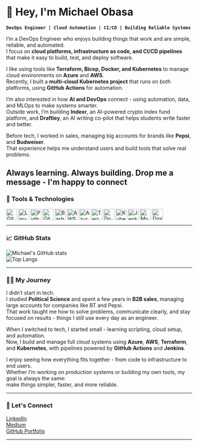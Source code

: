 # 👋 Hey, I'm Michael Obasa  

**`DevOps Engineer | Cloud Automation | CI/CD | Building Reliable Systems`**

I’m a DevOps Engineer who enjoys building things that work and are simple, reliable, and automated.  
I focus on **cloud platforms, infrastructure as code, and CI/CD pipelines** that make it easy to build, test, and deploy software.  

I like using tools like **Terraform, Bicep, Docker, and Kubernetes** to manage cloud environments on **Azure** and **AWS**.  
Recently, I built a **multi-cloud Kubernetes project** that runs on both platforms, using **GitHub Actions** for automation.  

I’m also interested in how **AI and DevOps** connect - using automation, data, and MLOps to make systems smarter.  
Outside work, I’m building **Indexr**, an AI-powered crypto index fund platform, and **Draftley**, an AI writing co-pilot that helps students write faster and better.  

Before tech, I worked in sales, managing big accounts for brands like **Pepsi**, and **Budweiser**.  
That experience helps me understand users and build tools that solve real problems.  

Always learning. Always building. 
Drop me a message - I'm happy to connect
---

### 🧰 Tools & Technologies

<img align="left" alt="Git" width="30px" src="https://cdn.jsdelivr.net/gh/devicons/devicon/icons/git/git-original.svg" />
<img align="left" alt="Linux" width="30px" src="https://cdn.jsdelivr.net/gh/devicons/devicon/icons/linux/linux-original.svg" />
<img align="left" alt="Python" width="30px" src="https://cdn.jsdelivr.net/gh/devicons/devicon/icons/python/python-plain.svg" />
<img align="left" alt="GitHub" width="30px" src="https://cdn.jsdelivr.net/gh/devicons/devicon/icons/github/github-original.svg" />
<img align="left" alt="Bash" width="30px" src="https://cdn.jsdelivr.net/gh/devicons/devicon/icons/bash/bash-original.svg" />
<img align="left" alt="AWS" width="30px" src="https://cdn.jsdelivr.net/gh/devicons/devicon/icons/amazonwebservices/amazonwebservices-original.svg" />
<img align="left" alt="Azure" width="30px" src="https://cdn.jsdelivr.net/gh/devicons/devicon/icons/azure/azure-original.svg" />
<img align="left" alt="Terraform" width="30px" src="https://cdn.jsdelivr.net/gh/devicons/devicon/icons/terraform/terraform-original.svg" />
<img align="left" alt="Docker" width="30px" src="https://cdn.jsdelivr.net/gh/devicons/devicon/icons/docker/docker-original-wordmark.svg" />
<img align="left" alt="Kubernetes" width="30px" src="https://cdn.jsdelivr.net/gh/devicons/devicon/icons/kubernetes/kubernetes-plain-wordmark.svg" />
<img align="left" alt="Jenkins" width="30px" src="https://cdn.jsdelivr.net/gh/devicons/devicon/icons/jenkins/jenkins-original.svg" />
<img align="left" alt="MySQL" width="30px" src="https://cdn.jsdelivr.net/gh/devicons/devicon/icons/mysql/mysql-original-wordmark.svg" />
<img align="left" alt="DigitalOcean" width="30px" src="https://cdn.jsdelivr.net/gh/devicons/devicon/icons/digitalocean/digitalocean-original-wordmark.svg" />
<br clear="left"/>

---

### 📈 GitHub Stats

![Michael's GitHub stats](https://github-readme-stats.vercel.app/api?username=MichaelObasa&show_icons=true&theme=gruvbox)  
![Top Langs](https://github-readme-stats.vercel.app/api/top-langs/?username=MichaelObasa&layout=compact&theme=gruvbox)

---

### 👨‍💻 My Journey

I didn’t start in tech.  
I studied **Political Science** and spent a few years in **B2B sales**, managing large accounts for companies like BT and Pepsi.  
That work taught me how to solve problems, communicate clearly, and stay focused on results - things I still use every day as an engineer.

When I switched to tech, I started small - learning scripting, cloud setup, and automation.  
Now, I build and manage full cloud systems using **Azure**, **AWS**, **Terraform**, and **Kubernetes**, with pipelines powered by **GitHub Actions** and **Jenkins**.  

I enjoy seeing how everything fits together - from code to infrastructure to end users.  
Whether I’m working on production systems or building my own tools, my goal is always the same:  
make things simpler, faster, and more reliable.  

---

### 🔗 Let's Connect

[LinkedIn](https://www.linkedin.com/in/michael-obasa)  
[Medium](https://medium.com/@michaelobasa2)  
[GitHub Portfolio](https://github.com/MichaelObasa)

---
